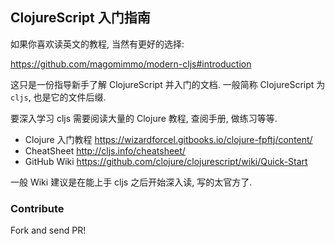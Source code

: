 
ClojureScript 入门指南
----

如果你喜欢读英文的教程, 当然有更好的选择:

https://github.com/magomimmo/modern-cljs#introduction

这只是一份指导新手了解 ClojureScript 并入门的文档.
一般简称 ClojureScript 为 `cljs`, 也是它的文件后缀.

要深入学习 cljs 需要阅读大量的 Clojure 教程, 查阅手册, 做练习等等.

* Clojure 入门教程 https://wizardforcel.gitbooks.io/clojure-fpftj/content/
* CheatSheet http://cljs.info/cheatsheet/
* GitHub Wiki https://github.com/clojure/clojurescript/wiki/Quick-Start

一般 Wiki 建议是在能上手 cljs 之后开始深入读, 写的太官方了.

### Contribute

Fork and send PR!
